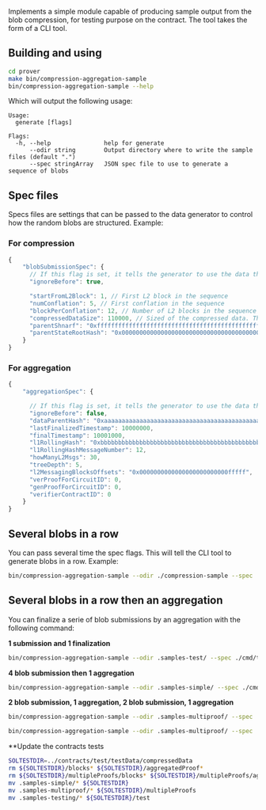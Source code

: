 Implements a simple module capable of producing sample output from the blob compression, for testing purpose on the contract. The tool takes the form of a CLI tool.

## Building and using

```sh
cd prover
make bin/compression-aggregation-sample
bin/compression-aggregation-sample --help
```

Which will output the following usage:

```
Usage:
  generate [flags]

Flags:
  -h, --help               help for generate
      --odir string        Output directory where to write the sample files (default ".")
      --spec stringArray   JSON spec file to use to generate a sequence of blobs
```

## Spec files

Specs files are settings that can be passed to the data generator to control how the random blobs are structured. Example:

### For compression

```javascript
{
    "blobSubmissionSpec": {
      // If this flag is set, it tells the generator to use the data that is specified in the current spec file rather than the data obtained from the previous blob submissions. This is handy when generating "invalid" sample files      
      "ignoreBefore": true,

      "startFromL2Block": 1, // First L2 block in the sequence
      "numConflation": 5, // First conflation in the sequence
      "blockPerConflation": 12, // Number of L2 blocks in the sequence (this is in fact a maxima)
      "compressedDataSize": 110000, // Sized of the compressed data. The compressed data is not obtained by actually compressing data, it is just random
      "parentShnarf": "0xffffffffffffffffffffffffffffffffffffffffffffffffffffffffffffffff", // Shnarf to build on top of
      "parentStateRootHash": "0x0000000000000000000000000000000000000000000000000000000000000000" // Prev state-root hash. Only there to be passed to the contract.
    }
}
```

### For aggregation

```javascript
{
    "aggregationSpec": {

      // If this flag is set, it tells the generator to use the data that is specified in the current spec file rather than the data obtained from the previous blob submissions. This is handy when generating "invalid" sample files
      "ignoreBefore": false,
      "dataParentHash": "0xaaaaaaaaaaaaaaaaaaaaaaaaaaaaaaaaaaaaaaaaaaaaaaaaaaaaaaaaaaaaaaaa",
      "lastFinalizedTimestamp": 10000000,
      "finalTimestamp": 10001000,
      "l1RollingHash": "0xbbbbbbbbbbbbbbbbbbbbbbbbbbbbbbbbbbbbbbbbbbbbbbbbbbbbbbbbbbbbbbbb",
      "l1RollingHashMessageNumber": 12,
      "howManyL2Msgs": 30,
      "treeDepth": 5,
      "l2MessagingBlocksOffsets": "0x0000000000000000000000000fffff",
      "verProofForCircuitID": 0,
      "genProofForCircuitID": 0,
      "verifierContractID": 0
    }
}

```

## Several blobs in a row

You can pass several time the spec flags. This will tell the CLI tool to generate blobs in a row. Example:

```sh
bin/compression-aggregation-sample --odir ./compression-sample --spec ./cmd/testcase-gen/compression/spec-comp.json --spec ./cmd/testcase-gen/compression/spec-comp.json
```

## Several blobs in a row then an aggregation

You can finalize a serie of blob submissions by an aggregation with the following command:

**1 submission and 1 finalization**

```sh
bin/compression-aggregation-sample --odir .samples-test/ --spec ./cmd/testcase-gen/compression-aggregation/spec-comp.json --spec ./cmd/testcase-gen/compression-aggregation/spec-agg.json
```

**4 blob submission then 1 aggregation**

```sh
bin/compression-aggregation-sample --odir .samples-simple/ --spec ./cmd/testcase-gen/compression-aggregation/spec-comp.json --spec ./cmd/testcase-gen/compression-aggregation/spec-comp.json --spec ./cmd/testcase-gen/compression-aggregation/spec-comp.json --spec ./cmd/testcase-gen/compression-aggregation/spec-comp.json --spec ./cmd/testcase-gen/compression-aggregation/spec-agg.json
```

**2 blob submission, 1 aggregation, 2 blob submission, 1 aggregation**

```sh
bin/compression-aggregation-sample --odir .samples-multiproof/ --spec ./cmd/testcase-gen/compression-aggregation/spec-comp.json --spec ./cmd/testcase-gen/compression-aggregation/spec-comp.json --spec ./cmd/testcase-gen/compression-aggregation/spec-agg.json

bin/compression-aggregation-sample --odir .samples-multiproof/ --spec ./cmd/testcase-gen/compression-aggregation/spec-comp-2.json --spec ./cmd/testcase-gen/compression-aggregation/spec-comp-2.json --spec ./cmd/testcase-gen/compression-aggregation/spec-agg-2.json --seed 1
```

**Update the contracts tests

```sh
SOLTESTDIR=../contracts/test/testData/compressedData
rm ${SOLTESTDIR}/blocks* ${SOLTESTDIR}/aggregatedProof*
rm ${SOLTESTDIR}/multipleProofs/blocks* ${SOLTESTDIR}/multipleProofs/aggregatedProof*
mv .samples-simple/* ${SOLTESTDIR} 
mv .samples-multiproof/* ${SOLTESTDIR}/multipleProofs 
mv .samples-testing/* ${SOLTESTDIR}/test
```